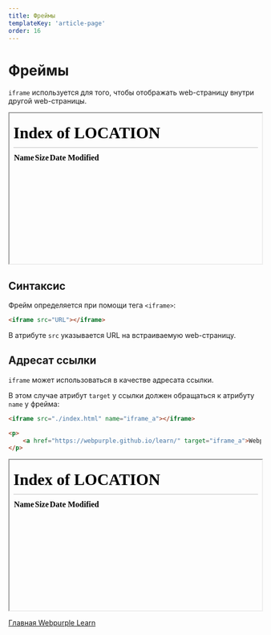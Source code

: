 ```yaml
---
title: Фреймы
templateKey: 'article-page'
order: 16
---
```


# Фреймы

`iframe` используется для того, чтобы отображать web-страницу внутри другой web-страницы.

<iframe src="../../" height="300" width="100%"></iframe>

## Синтаксис

Фрейм определяется при помощи тега `<iframe>`:

```html
<iframe src="URL"></iframe>
```

В атрибуте `src` указывается URL на встраиваемую web-страницу.

## Адресат ссылки

`iframe` может использоваться в качестве адресата ссылки.

В этом случае атрибут `target` у ссылки должен обращаться к атрибуту `name` у фрейма:

```html
<iframe src="./index.html" name="iframe_a"></iframe>

<p>
    <a href="https://webpurple.github.io/learn/" target="iframe_a">Webpurple Learn</a>
</p>
```

<iframe src="./" id="iframe_a" name="iframe_a" height="300" width="100%"></iframe>

<p>
    <a href="/" target="iframe_a">Главная Webpurple Learn</a>
</p>
